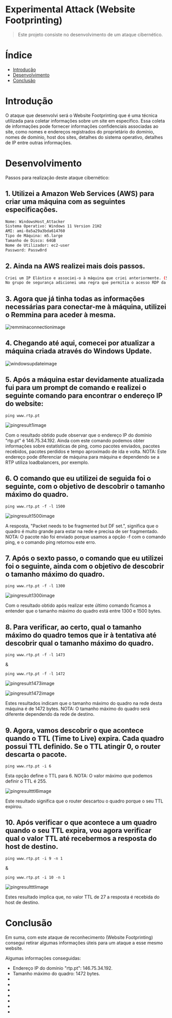 # Experimental Attack (Website Footprinting)

> Este projeto consiste no desenvolvimento de um ataque cibernético.

# Índice
- [Introdução](#Introdução)
- [Desenvolvimento](#Desenvolvimento)
- [Conclusão](#Conclusão)

# Introdução

O ataque que desenvolvi será o Website Footprinting que é uma técnica utilizada para coletar informações sobre um site em específico. Essa coleta de informações pode fornecer informações confidenciais associadas ao site, como nomes e endereços registrados do proprietário do domínio, nomes de domínio, host dos sites, detalhes do sistema operativo, detalhes de IP entre outras informações.


# Desenvolvimento

Passos para realização deste ataque cibernético:

## 1. Utilizei a Amazon Web Services (AWS) para criar uma máquina com as seguintes especificações.
```sh
Nome: WindowsHost_Attacker
Sistema Operativo: Windows 11 Version 21H2
AMI: ami-0a5a29a3bda614760
Tipo de Máquina: m5.large
Tamanho de Disco: 64GB
Nome de Utilizador: ec2-user
Password: Passw0rd
```
## 2. Ainda na AWS realizei mais dois passos.
```sh
Criei um IP Elástico e associei-o à máquina que criei anteriormente. (52.73.83.30)
No grupo de segurança adicionei uma regra que permitia o acesso RDP da minha máquina à máquina criada.
```
## 3. Agora que já tinha todas as informações necessárias para conectar-me à máquina, utilizei o Remmina para aceder à mesma.

![remminaconnectionimage](https://github.com/rsr2004/experimentalattack/assets/145347631/d3417a02-994d-48e0-81f3-f7b0bad6d1e4)


## 4. Chegando até aqui, comecei por atualizar a máquina criada através do Windows Update.

![windowsupdateimage](https://github.com/rsr2004/experimentalattack/assets/145347631/790549a1-04ae-4eeb-b668-b9f51f0254b7)


## 5. Após a máquina estar devidamente atualizada fui para um prompt de comando e realizei o seguinte comando para encontrar o endereço IP do website:
```
ping www.rtp.pt
```

![pingresult1image](https://github.com/rsr2004/experimentalattack/assets/145347631/7ae2a481-4bff-4d63-b6bd-a07b11fb0dd7)

Com o resultado obtido pude observar que o endereço IP do domínio "rtp.pt" é 146.75.34.192. Ainda com este comando podemos obter informações sobre estatísticas de ping, como pacotes enviados, pacotes recebidos, pacotes perdidos e tempo aproximado de ida e volta.
NOTA: Este endereço pode diferenciar de máquina para máquina e dependendo se a RTP utiliza loadbalancers, por exemplo.

## 6. O comando que eu utilizei de seguida foi o seguinte, com o objetivo de descobrir o tamanho máximo do quadro.
```
ping www.rtp.pt -f -l 1500
```

![pingresult1500image](https://github.com/rsr2004/experimentalattack/assets/145347631/20663fec-c8b3-447b-bf09-9da5f5af98be)

A resposta, "Packet needs to be fragmented but DF set.", significa que o quadro é muito grande para estar na rede e precisa de ser fragmentado.
NOTA: O pacote não foi enviado porque usamos a opção -f com o comando ping, e o comando ping retornou este erro.

## 7. Após o sexto passo, o comando que eu utilizei foi o seguinte, ainda com o objetivo de descobrir o tamanho máximo do quadro.
```
ping www.rtp.pt -f -l 1300
```

![pingresult1300image](https://github.com/rsr2004/experimentalattack/assets/145347631/29976a43-b0e7-4ff6-9532-8f69a19bd6b3)

Com o resultado obtido após realizar este último comando ficamos a entender que o tamanho máximo do quadro está entre 1300 e 1500 bytes.

## 8. Para verificar, ao certo, qual o tamanho máximo do quadro temos que ir à tentativa até descobrir qual o tamanho máximo do quadro.
```
ping www.rtp.pt -f -l 1473
```
&
```
ping www.rtp.pt -f -l 1472
```

![pingresult1473image](https://github.com/rsr2004/experimentalattack/assets/145347631/f1d66064-2f06-41b2-aeb5-d381912af0e4)

![pingresult1472image](https://github.com/rsr2004/experimentalattack/assets/145347631/2c3aa3be-d73e-4509-b40e-4bac099a6695)

Estes resultados indicam que o tamanho máximo do quadro na rede desta máquina é de 1472 bytes.
NOTA: O tamanho máximo do quadro será diferente dependendo da rede de destino.

## 9. Agora, vamos descobrir o que acontece quando o TTL (Time to Live) expira. Cada quadro possui TTL definido. Se o TTL atingir 0, o router descarta o pacote.
```
ping www.rtp.pt -i 6
```
Esta opção define o TTL para 6.
NOTA: O valor máximo que podemos definir o TTL é 255.

![pingresultttl6image](https://github.com/rsr2004/experimentalattack/assets/145347631/75bf4ffd-c3c6-4114-a554-46e5016cb00b)

Este resultado significa que o router descartou o quadro porque o seu TTL expirou.

## 10. Após verificar o que acontece a um quadro quando o seu TTL expira, vou agora verificar qual o valor TTL até recebermos a resposta do host de destino.
```
ping www.rtp.pt -i 9 -n 1
```
&
```
ping www.rtp.pt -i 10 -n 1
```

![pingresultttlimage](https://github.com/rsr2004/experimentalattack/assets/145347631/03ea8e99-49ad-4b75-80fa-5ec38937ffdb)


Estes resultado implica que, no valor TTL de 27 a resposta é recebida do host de destino.


# Conclusão

Em suma, com este ataque de reconhecimento (Website Footprinting) consegui retirar algumas informações úteis para um ataque a esse mesmo website.

Algumas informações conseguidas:
- Endereço IP do domínio "rtp.pt": 146.75.34.192.
- Tamanho máximo do quadro: 1472 bytes.
- 
-
-
-
-
-
-
